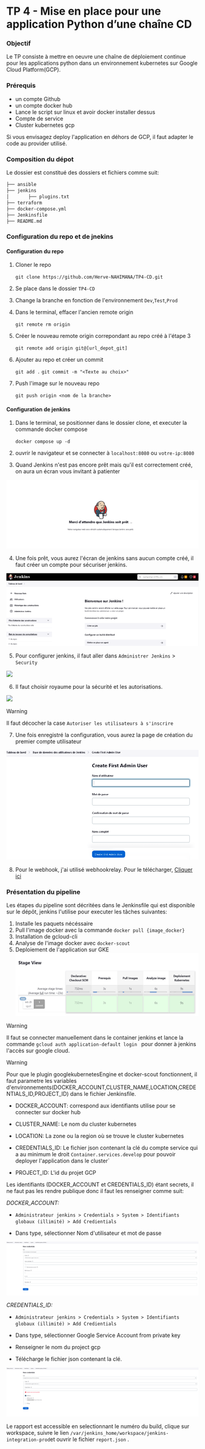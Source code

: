 # TP 4 - Mise en place pour une application Python d’une chaîne CD

### Objectif

Le TP consiste à mettre en oeuvre une chaîne de déploiement continue pour les applications python dans un environnement kubernetes sur Google Cloud Platform(GCP).

### Prérequis

 - un compte Github
 - un compte docker hub
 - Lance le script sur linux et avoir docker installer dessus
 - Compte de service
 - Cluster kubernetes gcp

Si vous envisagez deploy l'application en déhors de GCP, il faut adapter le code au provider utilisé.
 ### Composition du dépot

Le dossier est constitué des dossiers et fichiers comme suit:

```
├── ansible
├── jenkins
│       ├── plugins.txt
├── terraform
├── docker-compose.yml
├── Jenkinsfile
├── README.md
```
### Configuration du repo et de jnekins

#### Configuration du repo
1. Cloner le repo

     `git clone https://github.com/Herve-NAHIMANA/TP4-CD.git`

2. Se place dans le dossier `TP4-CD`
3. Change la branche en fonction de l'environnement `Dev`,`Test`,`Prod`
4. Dans le terminal, effacer l'ancien remote origin

     `git remote rm origin`

5. Créer le nouveau remote origin correpondant au repo créé à l'étape 3

     `git remote add origin git@[url_depot_git]`

6. Ajouter au repo et créer un commit

      `git add .`
      `git commit -m "<Texte au choix>"`

7. Push l'image sur le nouveau repo

    `git push origin <nom de la branche>`

#### Configuration de jenkins

1. Dans le terminal, se positionner dans le dossier clone, et executer la commande docker compose

    `docker compose up -d`

2. ouvrir le navigateur et se connecter à `localhost:8080` ou `votre-ip:8080`

3. Quand Jenkins n'est pas encore prêt mais qu'il est correctement créé, on aura un écran vous invitant à patienter

![](imgs/waiting.PNG)

4. Une fois prêt, vous aurez l'écran de jenkins sans aucun compte créé, il faut créer un compte pour sécuriser jenkins.

![](imgs/no_account.PNG)

5. Pour configurer jenkins, il faut aller dans `Administrer Jenkins` > `Security`

![](imgs/sanssecurit%C3%A9.PNG)

6. Il faut choisir royaume pour la sécurité et les autorisations.

![](imgs/avecsecurit%C3%A9.PNG)

>[!WARNING]
>Il faut décocher la case `Autoriser les utilisateurs à s'inscrire`

7. Une fois enregistré la configuration, vous aurez la page de création du premier compte utilisateur

![](imgs/createnewuser.PNG)

8. Pour le webhook, j'ai utilisé webhookrelay. Pour le télécharger, [Cliquer ici](https://docs.webhookrelay.com/installation-options/installation-options/install-cli)

### Présentation du pipeline

Les étapes du pipeline sont décritées dans le Jenkinsfile qui est disponible sur le dépôt, jenkins l'utilise pour executer les tâches suivantes:

1. Installe les paquets nécéssaire
2. Pull l'image docker avec la commande `docker pull {image_docker}`
3. Installation de gcloud-cli
4. Analyse de l'image docker avec `docker-scout`
4. Deploiement de l'application sur GKE
![](imgs/stageview.PNG)

>[!WARNING]
Il faut se connecter manuellement dans le container jenkins et lance la commande `gcloud auth application-default login ` pour donner à jenkins l'accès sur google cloud.

>[!WARNING]
Pour que le plugin googlekubernetesEngine et docker-scout fonctionnent, il faut parametre les variables d'environnements(DOCKER_ACCOUNT,CLUSTER_NAME,LOCATION,CREDENTIALS_ID,PROJECT_ID) dans le fichier Jenkinsfile.

- DOCKER_ACCOUNT: correspond aux identifiants utilise pour se connecter sur docker hub

- CLUSTER_NAME: Le nom du cluster kubernetes

- LOCATION: La zone ou la region où se trouve le cluster kubernetes

- CREDENTIALS_ID: Le fichier json contenant la clé du compte service qui a au minimum le droit `Container.services.develop` pour pouvoir deployer l'application dans le cluster`

- PROJECT_ID: L'id du projet GCP

Les identifiants (DOCKER_ACCOUNT et CREDENTIALS_ID) étant secrets, il ne faut pas les rendre publique donc il faut les renseigner comme suit:

*DOCKER_ACCOUNT:*

- `Administrateur jenkins > Credentials > System > Identifiants globaux (illimité) > Add Credientials`

- Dans type, sélectionner Nom d'utilisateur et mot de passe

![](imgs/docker_account_credentials_settings.PNG)

*CREDENTIALS_ID:*

- `Administrateur jenkins > Credentials > System > Identifiants globaux (illimité) > Add Credientials`

- Dans type, sélectionner Google Service Account from private key

- Renseigner le nom du project gcp

- Télécharge le fichier json contenant la clé.

![](imgs/credentials_id_settings.PNG)

Le rapport est accessible en selectionnant le numéro du build, clique sur workspace, suivre le lien `/var/jenkins_home/workspace/jenkins-integration-prod`et ouvrir le fichier `report.json` . 
